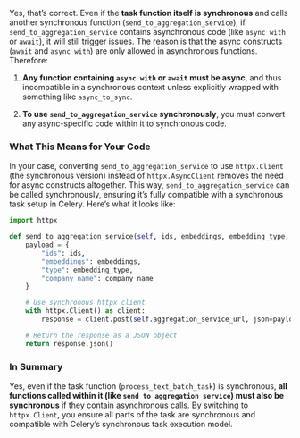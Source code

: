 Yes, that’s correct. Even if the **task function itself is synchronous** and calls another synchronous function (`send_to_aggregation_service`), if `send_to_aggregation_service` contains asynchronous code (like `async with` or `await`), it will still trigger issues. The reason is that the async constructs (`await` and `async with`) are only allowed in asynchronous functions. Therefore:

1. **Any function containing `async with` or `await` must be async**, and thus incompatible in a synchronous context unless explicitly wrapped with something like `async_to_sync`.

2. **To use `send_to_aggregation_service` synchronously**, you must convert any async-specific code within it to synchronous code.

### What This Means for Your Code
In your case, converting `send_to_aggregation_service` to use `httpx.Client` (the synchronous version) instead of `httpx.AsyncClient` removes the need for async constructs altogether. This way, `send_to_aggregation_service` can be called synchronously, ensuring it’s fully compatible with a synchronous task setup in Celery. Here’s what it looks like:

```python
import httpx

def send_to_aggregation_service(self, ids, embeddings, embedding_type, company_name):
    payload = {
        "ids": ids,
        "embeddings": embeddings,
        "type": embedding_type,
        "company_name": company_name
    }

    # Use synchronous httpx client
    with httpx.Client() as client:
        response = client.post(self.aggregation_service_url, json=payload)

    # Return the response as a JSON object
    return response.json()
```

### In Summary
Yes, even if the task function (`process_text_batch_task`) is synchronous, **all functions called within it (like `send_to_aggregation_service`) must also be synchronous** if they contain asynchronous calls. By switching to `httpx.Client`, you ensure all parts of the task are synchronous and compatible with Celery’s synchronous task execution model.